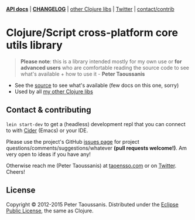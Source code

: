 **[API docs][]** | **[CHANGELOG][]** | [other Clojure libs][] | [Twitter][] | [contact/contrib](#contact--contributing)

# Clojure/Script cross-platform core utils library

> **Please note**: this is a library intended mostly for my own use or **for advanced users** who are comfortable reading the source code to see what's available + how to use it - **Peter Taoussanis**

  * See the [source][] to see what's available (few docs on this one, sorry)
  * Used by all [my other Clojure libs][]

## Contact & contributing

`lein start-dev` to get a (headless) development repl that you can connect to with [Cider][] (Emacs) or your IDE.

Please use the project's GitHub [issues page][] for project questions/comments/suggestions/whatever **(pull requests welcome!)**. Am very open to ideas if you have any!

Otherwise reach me (Peter Taoussanis) at [taoensso.com][] or on [Twitter][]. Cheers!

## License

Copyright &copy; 2012-2015 Peter Taoussanis. Distributed under the [Eclipse Public License][], the same as Clojure.


[API docs]: http://ptaoussanis.github.io/encore/
[CHANGELOG_]: https://github.com/ptaoussanis/encore/releases
[other Clojure libs]: https://www.taoensso.com/clojure
[taoensso.com]: https://www.taoensso.com
[Twitter]: https://twitter.com/ptaoussanis
[issues page]: https://github.com/ptaoussanis/encore/issues
[commit history]: https://github.com/ptaoussanis/encore/commits/master
[Break Version]: https://github.com/ptaoussanis/encore/blob/master/BREAK-VERSIONING.md
[Leiningen]: http://leiningen.org/
[Cider]: https://github.com/clojure-emacs/cider
[Eclipse Public License]: https://raw2.github.com/ptaoussanis/encore/master/LICENSE

[CHANGELOG]: https://github.com/ptaoussanis/encore/commits/master
[my other Clojure libs]: https://www.taoensso.com/clojure
[source]: https://github.com/ptaoussanis/encore/blob/master/src/taoensso/encore.cljx